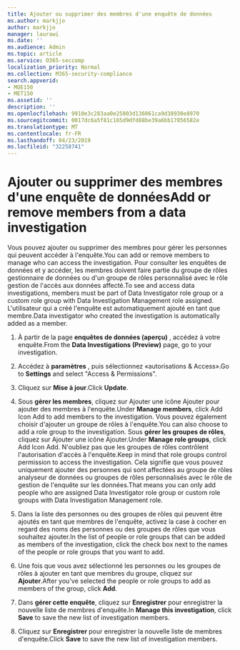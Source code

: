 ```yaml
---
title: Ajouter ou supprimer des membres d'une enquête de données
ms.author: markjjo
author: markjjo
manager: laurawi
ms.date: ''
ms.audience: Admin
ms.topic: article
ms.service: O365-seccomp
localization_priority: Normal
ms.collection: M365-security-compliance
search.appverid:
- MOE150
- MET150
ms.assetid: ''
description: ''
ms.openlocfilehash: 9910e3c283aa0e25803d136061ca9d38930e8970
ms.sourcegitcommit: 0017dc6a5f81c165d9dfd88be39a6bb17856582e
ms.translationtype: MT
ms.contentlocale: fr-FR
ms.lasthandoff: 04/23/2019
ms.locfileid: "32258741"
---
```

# <a name="add-or-remove-members-from-a-data-investigation"></a><span data-ttu-id="1edd3-102">Ajouter ou supprimer des membres d'une enquête de données</span><span class="sxs-lookup"><span data-stu-id="1edd3-102">Add or remove members from a data investigation</span></span>

<span data-ttu-id="1edd3-103">Vous pouvez ajouter ou supprimer des membres pour gérer les personnes qui peuvent accéder à l'enquête.</span><span class="sxs-lookup"><span data-stu-id="1edd3-103">You can add or remove members to manage who can access the investigation.</span></span> <span data-ttu-id="1edd3-104">Pour consulter les enquêtes de données et y accéder, les membres doivent faire partie du groupe de rôles gestionnaire de données ou d'un groupe de rôles personnalisé avec le rôle gestion de l'accès aux données affecté.</span><span class="sxs-lookup"><span data-stu-id="1edd3-104">To see and access data investigations, members must be part of Data Investigator role group or a custom role group with Data Investigation Management role assigned.</span></span> <span data-ttu-id="1edd3-105">L'utilisateur qui a créé l'enquête est automatiquement ajouté en tant que membre.</span><span class="sxs-lookup"><span data-stu-id="1edd3-105">Data investigator who created the investigation is automatically added as a member.</span></span>

1. <span data-ttu-id="1edd3-106">À partir de la page **enquêtes de données (aperçu)** , accédez à votre enquête.</span><span class="sxs-lookup"><span data-stu-id="1edd3-106">From the **Data Investigations (Preview)** page, go to your investigation.</span></span>

2. <span data-ttu-id="1edd3-107">Accédez à **paramètres** , puis sélectionnez «autorisations & Access».</span><span class="sxs-lookup"><span data-stu-id="1edd3-107">Go to **Settings** and select "Access & Permissions".</span></span>
 
3. <span data-ttu-id="1edd3-108">Cliquez sur **Mise à jour**.</span><span class="sxs-lookup"><span data-stu-id="1edd3-108">Click **Update**.</span></span>
 
4. <span data-ttu-id="1edd3-109">Sous **gérer les membres**, cliquez sur Ajouter une icône Ajouter pour ajouter des membres à l'enquête.</span><span class="sxs-lookup"><span data-stu-id="1edd3-109">Under **Manage members**, click Add Icon Add to add members to the investigation.</span></span> <span data-ttu-id="1edd3-110">Vous pouvez également choisir d'ajouter un groupe de rôles à l'enquête.</span><span class="sxs-lookup"><span data-stu-id="1edd3-110">You can also choose to add a role group to the investigation.</span></span> <span data-ttu-id="1edd3-111">Sous **gérer les groupes de rôles**, cliquez sur Ajouter une icône Ajouter.</span><span class="sxs-lookup"><span data-stu-id="1edd3-111">Under **Manage role groups**, click Add Icon Add.</span></span> 
     <span data-ttu-id="1edd3-112">N'oubliez pas que les groupes de rôles contrôlent l'autorisation d'accès à l'enquête.</span><span class="sxs-lookup"><span data-stu-id="1edd3-112">Keep in mind that role groups control permission to access the investigation.</span></span> <span data-ttu-id="1edd3-113">Cela signifie que vous pouvez uniquement ajouter des personnes qui sont affectées au groupe de rôles analyseur de données ou groupes de rôles personnalisés avec le rôle de gestion de l'enquête sur les données.</span><span class="sxs-lookup"><span data-stu-id="1edd3-113">That means you can only add people who are assigned Data Investigator role group or custom role groups with Data Investigation Management role.</span></span>
 
5. <span data-ttu-id="1edd3-114">Dans la liste des personnes ou des groupes de rôles qui peuvent être ajoutés en tant que membres de l'enquête, activez la case à cocher en regard des noms des personnes ou des groupes de rôles que vous souhaitez ajouter.</span><span class="sxs-lookup"><span data-stu-id="1edd3-114">In the list of people or role groups that can be added as members of the investigation, click the check box next to the names of the people or role groups that you want to add.</span></span>

6. <span data-ttu-id="1edd3-115">Une fois que vous avez sélectionné les personnes ou les groupes de rôles à ajouter en tant que membres du groupe, cliquez sur **Ajouter**.</span><span class="sxs-lookup"><span data-stu-id="1edd3-115">After you've selected the people or role groups to add as members of the group, click **Add**.</span></span>

7. <span data-ttu-id="1edd3-116">Dans **gérer cette enquête**, cliquez sur **Enregistrer** pour enregistrer la nouvelle liste de membres d'enquête.</span><span class="sxs-lookup"><span data-stu-id="1edd3-116">In **Manage this investigation**, click **Save** to save the new list of investigation members.</span></span>

8. <span data-ttu-id="1edd3-117">Cliquez sur **Enregistrer** pour enregistrer la nouvelle liste de membres d'enquête.</span><span class="sxs-lookup"><span data-stu-id="1edd3-117">Click **Save** to save the new list of investigation members.</span></span>
